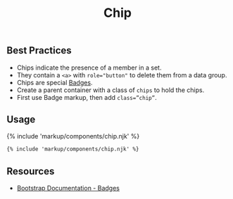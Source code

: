 ﻿---
title: Chip
summary: Chips allow users to see items added to or removed from a set.
tags: components, chips
layout: guide-page
eleventyNavigation:
  key: Chip
  parent: Components
  order: 140
  excerpt: Chips allow users to see items added to or removed from a set.
  img: /img/illustrations/illus-chips.svg
---

## Best Practices

- Chips indicate the presence of a member in a set.
- They contain a `<a>` with `role="button"` to delete them from a data group.
- Chips are special [Badges](/components/badges).
- Create a parent container with a class of `chips` to hold the chips.
- First use Badge markup, then add `class=”chip”`. 

## Usage

{% include 'markup/components/chip.njk' %}

``` html
{% include 'markup/components/chip.njk' %}
```

## Resources
* <a href="https://getbootstrap.com/docs/4.5/components/badge/" target="_blank">Bootstrap Documentation - Badges</a>
